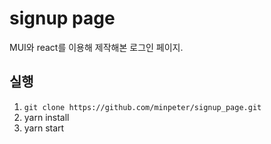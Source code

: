 # signup page
MUI와 react를 이용해 제작해본 로그인 페이지.

## 실행

1. `git clone https://github.com/minpeter/signup_page.git`
2. yarn install
3. yarn start